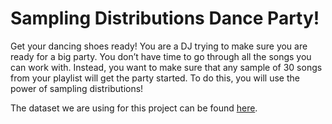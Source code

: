# Sampling Distributions Dance Party!

Get your dancing shoes ready! You are a DJ trying to make sure you are ready for a big party. You don’t have time to go through all the songs you can work with. Instead, you want to make sure that any sample of 30 songs from your playlist will get the party started. To do this, you will use the power of sampling distributions!

The dataset we are using for this project can be found [here](https://www.kaggle.com/mrmorj/dataset-of-songs-in-spotify).